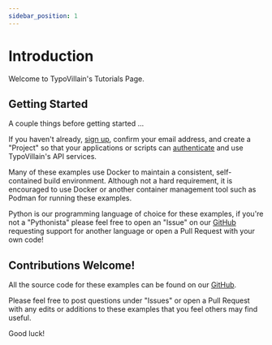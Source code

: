 ```yaml
---
sidebar_position: 1
---
```


# Introduction

Welcome to TypoVillain's Tutorials Page.

## Getting Started

A couple things before getting started ...

If you haven't already, <a href="https://auth.typovillain.com/login?client_id=6gnt6nvgsk07jomm8ie538gkdt&response_type=code&scope=aws.cognito.signin.user.admin+email+openid&redirect_uri=https%3A%2F%2Fapi.typovillain.com%2Foauth2%2Fcallback">sign up</a>, confirm your email address, and create a "Project" so that your applications or scripts can [authenticate](/docs/introduction) and use TypoVillain's API services.

Many of these examples use Docker to maintain a consistent, self-contained build environment. Although not a hard requirement, it is encouraged to use Docker or another container management tool such as Podman for running these examples.

Python is our programming language of choice for these examples, if you're not a "Pythonista" please feel free to open an "Issue" on our [GitHub](https://github.com/cyber-villains/examples) requesting support for another language or open a Pull Request with your own code!

## Contributions Welcome!

All the source code for these examples can be found on our [GitHub](https://github.com/cyber-villains/examples). 

Please feel free to post questions under "Issues" or open a Pull Request with any edits or additions to these examples that you feel others may find useful.

Good luck!
